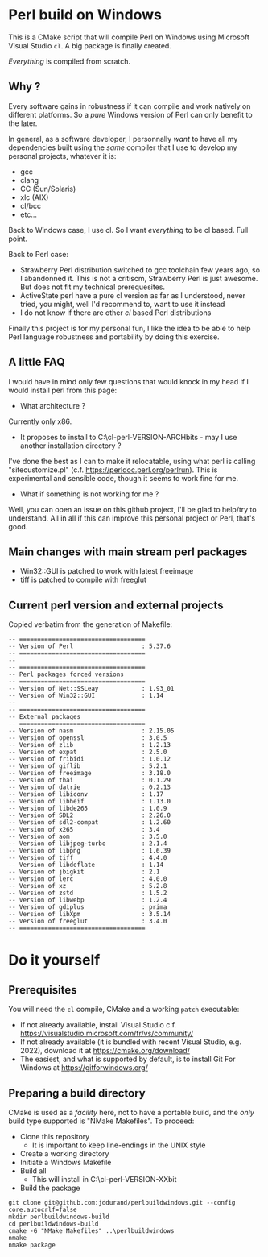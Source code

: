 # Perl build on Windows

This is a CMake script that will compile Perl on Windows using Microsoft Visual Studio `cl`. A big package is finally created.

_Everything_ is compiled from scratch.

## Why ?

Every software gains in robustness if it can compile and work natively on different platforms. So a _pure_ Windows version of Perl can only benefit to the later.

In general, as a software developer, I personnally _want_ to have all my dependencies built using the _same_ compiler that I use to develop my personal projects, whatever it is:
* gcc
* clang
* CC (Sun/Solaris)
* xlc (AIX)
* cl/bcc
* etc...

Back to Windows case, I use cl. So I want _everything_ to be cl based. Full point.

Back to Perl case:
* Strawberry Perl distribution switched to gcc toolchain few years ago, so I abandonned it. This is not a critiscm, Strawberry Perl is just awesome. But does not fit my technical prerequesites.
* ActiveState perl have a pure cl version as far as I understood, never tried, you might, well I'd recommend to, want to use it instead
* I do not know if there are other _cl_ based Perl distributions

Finally this project is for my personal fun, I like the idea to be able to help Perl language robustness and portability by doing this exercise.

## A little FAQ

I would have in mind only few questions that would knock in my head if I would install perl from this page:

* What architecture ?

Currently only x86.

* It proposes to install to C:\cl-perl-VERSION-ARCHbits - may I use another installation directory ?

I've done the best as I can to make it relocatable, using what perl is calling "sitecustomize.pl" (c.f. https://perldoc.perl.org/perlrun). This is experimental and sensible code, though it seems to work fine for me.

* What if something is not working for me ?

Well, you can open an issue on this github project, I'll be glad to help/try to understand. All in all if this can improve this personal project or Perl, that's good.

## Main changes with main stream perl packages

* Win32::GUI is patched to work with latest freeimage
* tiff is patched to compile with freeglut

## Current perl version and external projects

Copied verbatim from the generation of Makefile:

```
-- ===================================
-- Version of Perl                   : 5.37.6
-- ===================================
--
-- ===================================
-- Perl packages forced versions
-- ===================================
-- Version of Net::SSLeay            : 1.93_01
-- Version of Win32::GUI             : 1.14
--
-- ===================================
-- External packages
-- ===================================
-- Version of nasm                   : 2.15.05
-- Version of openssl                : 3.0.5
-- Version of zlib                   : 1.2.13
-- Version of expat                  : 2.5.0
-- Version of fribidi                : 1.0.12
-- Version of giflib                 : 5.2.1
-- Version of freeimage              : 3.18.0
-- Version of thai                   : 0.1.29
-- Version of datrie                 : 0.2.13
-- Version of libiconv               : 1.17
-- Version of libheif                : 1.13.0
-- Version of libde265               : 1.0.9
-- Version of SDL2                   : 2.26.0
-- Version of sdl2-compat            : 1.2.60
-- Version of x265                   : 3.4
-- Version of aom                    : 3.5.0
-- Version of libjpeg-turbo          : 2.1.4
-- Version of libpng                 : 1.6.39
-- Version of tiff                   : 4.4.0
-- Version of libdeflate             : 1.14
-- Version of jbigkit                : 2.1
-- Version of lerc                   : 4.0.0
-- Version of xz                     : 5.2.8
-- Version of zstd                   : 1.5.2
-- Version of libwebp                : 1.2.4
-- Version of gdiplus                : prima
-- Version of libXpm                 : 3.5.14
-- Version of freeglut               : 3.4.0
-- ===================================
```

# Do it yourself

## Prerequisites

You will need the `cl` compile, CMake and a working `patch` executable:

* If not already available, install Visual Studio c.f. https://visualstudio.microsoft.com/fr/vs/community/
* If not already available (it is bundled with recent Visual Studio, e.g. 2022), download it at https://cmake.org/download/
* The easiest, and what is supported by default, is to install Git For Windows at https://gitforwindows.org/

## Preparing a build directory

CMake is used as a _facility_ here, not to have a portable build, and the _only_ build type supported is "NMake Makefiles". To proceed:

* Clone this repository
	* It is important to keep line-endings in the UNIX style
* Create a working directory
* Initiate a Windows Makefile 
* Build all
	* This will install in C:\cl-perl-VERSION-XXbit
* Build the package

```
git clone git@github.com:jddurand/perlbuildwindows.git --config core.autocrlf=false
mkdir perlbuildwindows-build
cd perlbuildwindows-build
cmake -G "NMake Makefiles" ..\perlbuildwindows
nmake
nmake package
```

